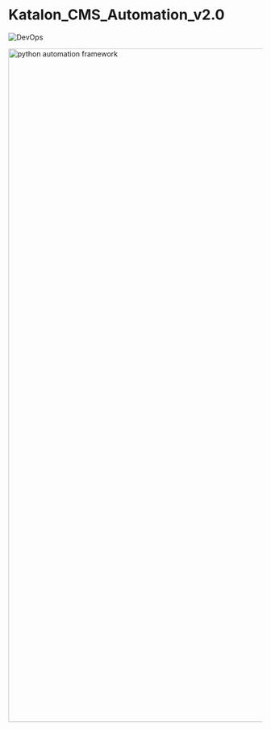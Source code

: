 # Katalon_CMS_Automation_v2.0

![DevOps](https://github.com/alex27dz/Katalon_CMS_Automation_v2.0/assets/52358947/75934cb0-d818-48b7-9164-3152daea60bf)

<img width="1336" alt="python automation framework" src="https://github.com/alex27dz/Katalon_CMS_Automation_v2.0/assets/52358947/a1ef0755-fdf5-4dc4-9b10-ab6dccdc348a">

